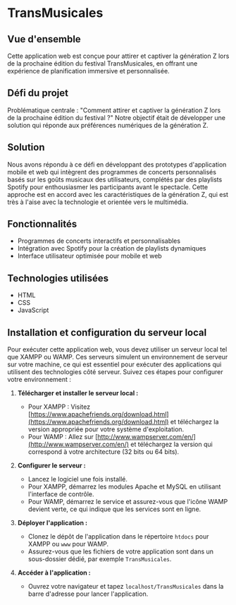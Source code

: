# TransMusicales

## Vue d'ensemble

Cette application web est conçue pour attirer et captiver la génération Z lors de la prochaine édition du festival TransMusicales, en offrant une expérience de planification immersive et personnalisée.

## Défi du projet

Problématique centrale : "Comment attirer et captiver la génération Z lors de la prochaine édition du festival ?" Notre objectif était de développer une solution qui réponde aux préférences numériques de la génération Z.

## Solution

Nous avons répondu à ce défi en développant des prototypes d'application mobile et web qui intègrent des programmes de concerts personnalisés basés sur les goûts musicaux des utilisateurs, complétés par des playlists Spotify pour enthousiasmer les participants avant le spectacle. Cette approche est en accord avec les caractéristiques de la génération Z, qui est très à l'aise avec la technologie et orientée vers le multimédia.

## Fonctionnalités

- Programmes de concerts interactifs et personnalisables
- Intégration avec Spotify pour la création de playlists dynamiques
- Interface utilisateur optimisée pour mobile et web

## Technologies utilisées

- HTML
- CSS
- JavaScript

## Installation et configuration du serveur local

Pour exécuter cette application web, vous devez utiliser un serveur local tel que XAMPP ou WAMP. Ces serveurs simulent un environnement de serveur sur votre machine, ce qui est essentiel pour exécuter des applications qui utilisent des technologies côté serveur. Suivez ces étapes pour configurer votre environnement :

1. **Télécharger et installer le serveur local :**

   - Pour XAMPP : Visitez [https://www.apachefriends.org/download.html](https://www.apachefriends.org/download.html) et téléchargez la version appropriée pour votre système d'exploitation.
   - Pour WAMP : Allez sur [http://www.wampserver.com/en/](http://www.wampserver.com/en/) et téléchargez la version qui correspond à votre architecture (32 bits ou 64 bits).

2. **Configurer le serveur :**

   - Lancez le logiciel une fois installé.
   - Pour XAMPP, démarrez les modules Apache et MySQL en utilisant l'interface de contrôle.
   - Pour WAMP, démarrez le service et assurez-vous que l'icône WAMP devient verte, ce qui indique que les services sont en ligne.

3. **Déployer l'application :**

   - Clonez le dépôt de l'application dans le répertoire `htdocs` pour XAMPP ou `www` pour WAMP.
   - Assurez-vous que les fichiers de votre application sont dans un sous-dossier dédié, par exemple `TransMusicales`.

4. **Accéder à l'application :**
   - Ouvrez votre navigateur et tapez `localhost/TransMusicales` dans la barre d'adresse pour lancer l'application.
